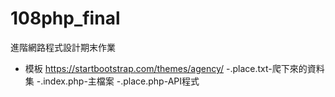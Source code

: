 # 108php_final
進階網路程式設計期末作業
- 模板 https://startbootstrap.com/themes/agency/
-.place.txt-爬下來的資料集
-.index.php-主檔案
-.place.php-API程式


